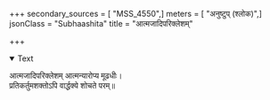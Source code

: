 +++
secondary_sources = [ "MSS_4550",]
meters = [ "अनुष्टुप् (श्लोक)",]
jsonClass = "Subhaashita"
title = "आत्मजादिपरिक्लेशम्"

+++

<details open><summary>Text</summary>

आत्मजादिपरिक्लेशम् आत्मन्यारोप्य मूढधीः।  
प्रतिकर्तुमशक्तोऽपि वार्द्धक्ये शोचते परम्॥
</details>
